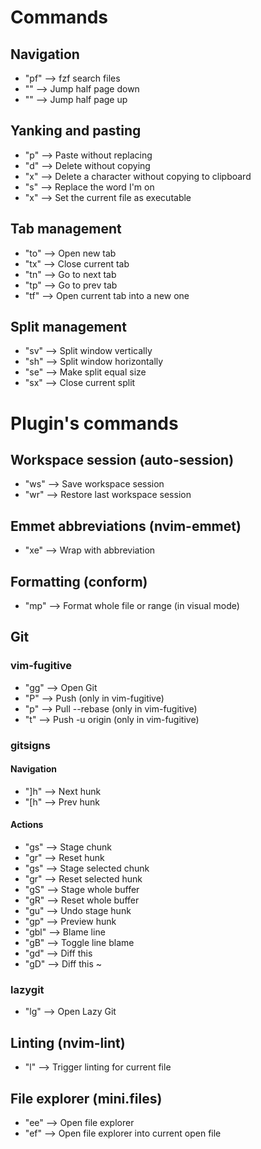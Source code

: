 # Commands

## Navigation

- "<leader>pf" --> fzf search files
- "<C-d>" --> Jump half page down
- "<C-u>" --> Jump half page up

## Yanking and pasting

- "<leader>p" --> Paste without replacing
- "<leader>d" --> Delete without copying
- "x" --> Delete a character without copying to clipboard
- "<leader>s" --> Replace the word I'm on
- "<leader>x" --> Set the current file as executable

## Tab management

- "<leader>to" --> Open new tab
- "<leader>tx" --> Close current tab
- "<leader>tn" --> Go to next tab
- "<leader>tp" --> Go to prev tab
- "<leader>tf" --> Open current tab into a new one

## Split management

- "<leader>sv" --> Split window vertically
- "<leader>sh" --> Split window horizontally
- "<leader>se" --> Make split equal size
- "<leader>sx" --> Close current split

# Plugin's commands

## Workspace session (auto-session)

- "<leader>ws" --> Save workspace session
- "<leader>wr" --> Restore last workspace session

## Emmet abbreviations (nvim-emmet)

- "<leader>xe" --> Wrap with abbreviation

## Formatting (conform)

- "<leader>mp" --> Format whole file or range (in visual mode)

## Git

### vim-fugitive

- "<leader>gg" --> Open Git
- "<leader>P" --> Push (only in vim-fugitive)
- "<leader>p" --> Pull --rebase (only in vim-fugitive)
- "<leader>t" --> Push -u origin (only in vim-fugitive)

### gitsigns

#### Navigation

- "]h" --> Next hunk
- "[h" --> Prev hunk

#### Actions

- "<leader>gs" --> Stage chunk
- "<leader>gr" --> Reset hunk
- "<leader>gs" --> Stage selected chunk
- "<leader>gr" --> Reset selected hunk
- "<leader>gS" --> Stage whole buffer
- "<leader>gR" --> Reset whole buffer
- "<leader>gu" --> Undo stage hunk
- "<leader>gp" --> Preview hunk
- "<leader>gbl" --> Blame line
- "<leader>gB" --> Toggle line blame
- "<leader>gd" --> Diff this
- "<leader>gD" --> Diff this ~

### lazygit

- "<leader>lg" --> Open Lazy Git

## Linting (nvim-lint)

- "<leader>l" --> Trigger linting for current file

## File explorer (mini.files)

- "<leader>ee" --> Open file explorer
- "<leader>ef" --> Open file explorer into current open file
